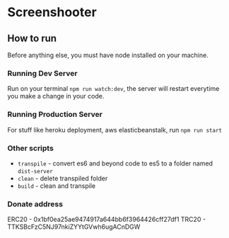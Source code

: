 # Screenshooter

## How to run

Before anything else, you must have node installed on your machine.

### Running Dev Server

Run on your terminal `npm run watch:dev`, the server will restart everytime you make a change in your code.

### Running Production Server

For stuff like heroku deployment, aws elasticbeanstalk, run `npm run start`

### Other scripts

* `transpile` - convert es6 and beyond code to es5 to a folder named `dist-server`
* `clean` - delete transpiled folder
* `build` - clean and transpile
### Donate address

ERC20 - 0x1bf0ea25ae9474917a644bb6f3964426cff27df1
TRC20 - TTKSBcFzC5NJ97nkiZYYtGVwh6ugACnDGW
